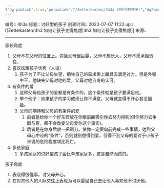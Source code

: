 ```yaml
---
{"dg-publish":true,"permalink":"/Zettelkasten/4h3a 讨好型的孩子/","dgPassFrontmatter":true}
---
```


编号:: 4h3a
标题:: 讨好型的孩子
创建时间:: 2023-07-07 11:23
up:: [[Zettelkasten/4h3 如何让孩子变得焦虑\|4h3 如何让孩子变得焦虑]]
来源:: 

---
家长角度
1. 父母不在父母的位置上。包括父母很巨婴，父母不想长大，父母不愿承担责任。
2. 喜欢炫耀孩子优秀（人设）
	1. 孩子为了不让父母失望，牺牲自己的需求带上面具去满足对方。但是外强中干，他缺失父母对他的爱，父母对他自身的认可。
3. 有条件的爱
	1. 这种父母给孩子的爱都是有条件的，这个条件就是孩子要满足他。
	2. 举个例子：如果孩子的学习成绩让你不满意，父母就变得不开心甚至翻脸。
	3. 父母的期待和父母的有条件的爱
		1. 前者是给你一个好东西放在你眼前面吸引你去努力得到(但你努力去争取与否，都不会改变父母爱你这个事实)。
		2. 后者是在你身后放一把铡刀，使你一定要向前完成一些事情，达到父母心中设的“条件”，否则就别想得到爱，但得不到父母的爱对于小孩子来说的危险程度堪比死亡。
4. 多孩家庭
	1. 多孩家庭的讨好型孩子会比单孩家庭多，这是自然而然的。

孩子角度
1. 表现得很懂事，讨父母开心。
2. 在对其他人的人际交往上表现为可以委屈自己去让他人喜欢他不讨厌他。

